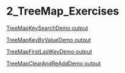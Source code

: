 # 2_TreeMap_Exercises

[TreeMapKeySearchDemo output](https://github.com/LearnerSrush/java-program-with-output/blob/main/TreeMapKeySearchDemo.png)

[TreeMapKeyByValueDemo output](https://github.com/LearnerSrush/java-program-with-output/blob/main/TreeMapKeyByValueDemo.png)

[TreeMapFirstLastKeyDemo output](https://github.com/LearnerSrush/java-program-with-output/blob/main/TreeMapFirstLastKeyDemo.png)

[TreeMapClearAndReAddDemo output](https://github.com/LearnerSrush/java-program-with-output/blob/main/TreeMapClearAndReAddDemo.png)
